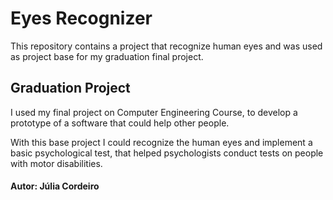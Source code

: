 # Eyes Recognizer
This repository contains a project that recognize human eyes
and was used as project base for my graduation final project.

## Graduation Project
I used my final project on Computer Engineering Course, to 
develop a prototype of a software that could help other people.

With this base project I could recognize the human eyes and implement 
a basic psychological test, that helped psychologists conduct tests 
on people with motor disabilities.

#### Autor: Júlia Cordeiro
